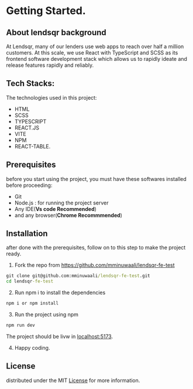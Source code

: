 # Getting Started.

## About lendsqr background
At Lendsqr, many of our lenders use web apps to reach over half a million customers. At this scale, we use React with TypeScript and SCSS as its frontend software development stack which allows us to rapidly ideate and release features rapidly and reliably.

## Tech Stacks:

The technologies used in this project:

- HTML
- SCSS
- TYPESCRIPT
- REACT.JS
- VITE
- NPM
- REACT-TABLE.

## Prerequisites

before you start using the project, you must have these softwares installed before proceeding:

- Git
- Node.js : for running the project server
- Any IDE(**Vs code Recommended**)
- and any browser(**Chrome Recommmended**)

## Installation

after done with the prerequisites, follow on to this step to make the project ready.

1. Fork the repo from https://github.com/mminuwaali/lendsqr-fe-test


~~~ cmd
git clone git@github.com:mminuwaali/lendsqr-fe-test.git
cd lendsqr-fe-test
~~~

2. Run npm i to install the dependencies
~~~ cmd
npm i or npm install
~~~

3. Run the project using npm

~~~ cmd
npm run dev
~~~

The project should be livw in [localhost:5173](https://localhost:5173).

4. Happy coding.

## License

distributed under the MIT [License](https://github.com/mminuwaali) for more information.
